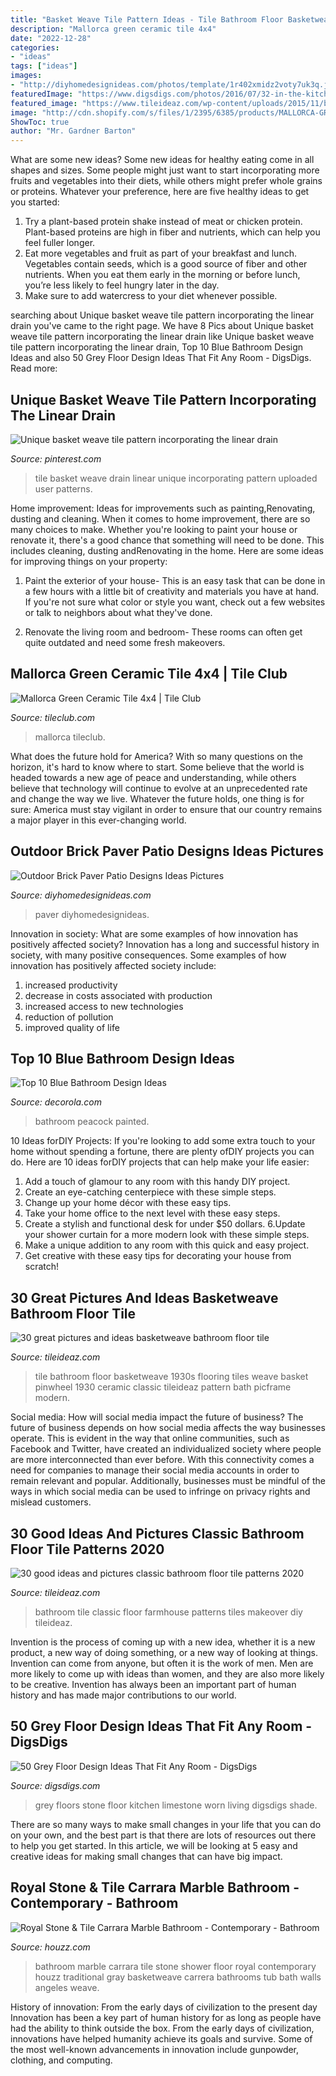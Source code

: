 ```yaml
---
title: "Basket Weave Tile Pattern Ideas - Tile Bathroom Floor Basketweave 1930s Flooring Tiles Weave Basket Pinwheel 1930 Ceramic Classic Tileideaz Pattern Bath Picframe Modern"
description: "Mallorca green ceramic tile 4x4"
date: "2022-12-28"
categories:
- "ideas"
tags: ["ideas"]
images:
- "http://diyhomedesignideas.com/photos/template/1r402xmidz2voty7uk3q.jpeg"
featuredImage: "https://www.digsdigs.com/photos/2016/07/32-in-the-kitchen-stone-floors-are-perfectly-functional-and-practical.jpg"
featured_image: "https://www.tileideaz.com/wp-content/uploads/2015/11/bathroom2bremodel2b3.jpg"
image: "http://cdn.shopify.com/s/files/1/2395/6385/products/MALLORCA-GREEN-4X4-2_1200x1200.jpg?v=1627500755"
ShowToc: true
author: "Mr. Gardner Barton"
---
```



What are some new ideas?
Some new ideas for healthy eating come in all shapes and sizes. Some people might just want to start incorporating more fruits and vegetables into their diets, while others might prefer whole grains or proteins. Whatever your preference, here are five healthy ideas to get you started: 
1) Try a plant-based protein shake instead of meat or chicken protein. Plant-based proteins are high in fiber and nutrients, which can help you feel fuller longer. 
2) Eat more vegetables and fruit as part of your breakfast and lunch. Vegetables contain seeds, which is a good source of fiber and other nutrients. When you eat them early in the morning or before lunch, you’re less likely to feel hungry later in the day. 
3) Make sure to add watercress to your diet whenever possible.

	

		
searching about Unique basket weave tile pattern incorporating the linear drain you've came to the right page. We have 8 Pics about Unique basket weave tile pattern incorporating the linear drain like Unique basket weave tile pattern incorporating the linear drain, Top 10 Blue Bathroom Design Ideas and also 50 Grey Floor Design Ideas That Fit Any Room - DigsDigs. Read more:
		
    
## Unique Basket Weave Tile Pattern Incorporating The Linear Drain

<img loading=lazy src="https://i.pinimg.com/originals/2f/5c/2f/2f5c2f3d126070af65495889b652f50c.jpg" onerror="this.onerror=null;this.src='https://tse4.mm.bing.net/th?id=OIP.wNsU4i_vdJjEDtgtSU2aqQHaJ4&amp;pid=15.1';" alt="Unique basket weave tile pattern incorporating the linear drain">

_Source: pinterest.com_

>tile basket weave drain linear unique incorporating pattern uploaded user patterns. 

	

Home improvement: Ideas for improvements such as painting,Renovating, dusting and cleaning.
When it comes to home improvement, there are so many choices to make. Whether you're looking to paint your house or renovate it, there's a good chance that something will need to be done. This includes cleaning, dusting andRenovating in the home. Here are some ideas for improving things on your property: 
1. Paint the exterior of your house- This is an easy task that can be done in a few hours with a little bit of creativity and materials you have at hand. If you're not sure what color or style you want, check out a few websites or talk to neighbors about what they've done. 

2. Renovate the living room and bedroom- These rooms can often get quite outdated and need some fresh makeovers.

    
## Mallorca Green Ceramic Tile 4x4 | Tile Club

<img loading=lazy src="http://cdn.shopify.com/s/files/1/2395/6385/products/MALLORCA-GREEN-4X4-2_1200x1200.jpg?v=1627500755" onerror="this.onerror=null;this.src='https://tse2.mm.bing.net/th?id=OIP.sz7lzUUJtDCC4dWhfk7mjgHaJo&amp;pid=15.1';" alt="Mallorca Green Ceramic Tile 4x4 | Tile Club">

_Source: tileclub.com_

>mallorca tileclub. 

	

What does the future hold for America? With so many questions on the horizon, it's hard to know where to start. Some believe that the world is headed towards a new age of peace and understanding, while others believe that technology will continue to evolve at an unprecedented rate and change the way we live. Whatever the future holds, one thing is for sure: America must stay vigilant in order to ensure that our country remains a major player in this ever-changing world.

    
## Outdoor Brick Paver Patio Designs Ideas Pictures

<img loading=lazy src="http://diyhomedesignideas.com/photos/template/1r402xmidz2voty7uk3q.jpeg" onerror="this.onerror=null;this.src='https://tse4.mm.bing.net/th?id=OIP.dz_4jpojgh02XeYpkKuajQHaE7&amp;pid=15.1';" alt="Outdoor Brick Paver Patio Designs Ideas Pictures">

_Source: diyhomedesignideas.com_

>paver diyhomedesignideas. 

	

Innovation in society: What are some examples of how innovation has positively affected society?
Innovation has a long and successful history in society, with many positive consequences. Some examples of how innovation has positively affected society include: 
1. increased productivity 
2. decrease in costs associated with production 
3. increased access to new technologies 
4. reduction of pollution 
5. improved quality of life 

    
## Top 10 Blue Bathroom Design Ideas

<img loading=lazy src="https://www.decorola.com/wp-content/uploads/2014/11/totally-blue-cute-bathroom.jpg" onerror="this.onerror=null;this.src='https://tse3.mm.bing.net/th?id=OIP.ftO3jY8ZjvRp1qD3bNbO-QAAAA&amp;pid=15.1';" alt="Top 10 Blue Bathroom Design Ideas">

_Source: decorola.com_

>bathroom peacock painted. 

	

10 Ideas forDIY Projects:
If you're looking to add some extra touch to your home without spending a fortune, there are plenty ofDIY projects you can do. Here are 10 ideas forDIY projects that can help make your life easier:
1. Add a touch of glamour to any room with this handy DIY project.
2. Create an eye-catching centerpiece with these simple steps.
3. Change up your home décor with these easy tips.
4. Take your home office to the next level with these easy steps.
5. Create a stylish and functional desk for under $50 dollars. 
6.Update your shower curtain for a more modern look with these simple steps. 
7. Make a unique addition to any room with this quick and easy project. 
8. Get creative with these easy tips for decorating your house from scratch!

    
## 30 Great Pictures And Ideas Basketweave Bathroom Floor Tile

<img loading=lazy src="http://www.tileideaz.com/wp-content/uploads/2015/09/picframe.jpg" onerror="this.onerror=null;this.src='https://tse2.mm.bing.net/th?id=OIP.gHU1uaCJaelUsih1y3ggOwHaHa&amp;pid=15.1';" alt="30 great pictures and ideas basketweave bathroom floor tile">

_Source: tileideaz.com_

>tile bathroom floor basketweave 1930s flooring tiles weave basket pinwheel 1930 ceramic classic tileideaz pattern bath picframe modern. 

	

Social media: How will social media impact the future of business?
The future of business depends on how social media affects the way businesses operate. This is evident in the way that online communities, such as Facebook and Twitter, have created an individualized society where people are more interconnected than ever before. With this connectivity comes a need for companies to manage their social media accounts in order to remain relevant and popular. Additionally, businesses must be mindful of the ways in which social media can be used to infringe on privacy rights and mislead customers.

    
## 30 Good Ideas And Pictures Classic Bathroom Floor Tile Patterns 2020

<img loading=lazy src="https://www.tileideaz.com/wp-content/uploads/2015/11/bathroom2bremodel2b3.jpg" onerror="this.onerror=null;this.src='https://tse1.mm.bing.net/th?id=OIP.-oynp32gCmCXxpW9FcKK9wHaJ4&amp;pid=15.1';" alt="30 good ideas and pictures classic bathroom floor tile patterns 2020">

_Source: tileideaz.com_

>bathroom tile classic floor farmhouse patterns tiles makeover diy tileideaz. 

	

Invention is the process of coming up with a new idea, whether it is a new product, a new way of doing something, or a new way of looking at things. Invention can come from anyone, but often it is the work of men. Men are more likely to come up with ideas than women, and they are also more likely to be creative. Invention has always been an important part of human history and has made major contributions to our world.

    
## 50 Grey Floor Design Ideas That Fit Any Room - DigsDigs

<img loading=lazy src="https://www.digsdigs.com/photos/2016/07/32-in-the-kitchen-stone-floors-are-perfectly-functional-and-practical.jpg" onerror="this.onerror=null;this.src='https://tse1.mm.bing.net/th?id=OIP.v2eD5-y77gPDxaGA6V1I4gHaLH&amp;pid=15.1';" alt="50 Grey Floor Design Ideas That Fit Any Room - DigsDigs">

_Source: digsdigs.com_

>grey floors stone floor kitchen limestone worn living digsdigs shade. 

	

There are so many ways to make small changes in your life that you can do on your own, and the best part is that there are lots of resources out there to help you get started. In this article, we will be looking at 5 easy and creative ideas for making small changes that can have big impact.

    
## Royal Stone &amp; Tile Carrara Marble Bathroom - Contemporary - Bathroom

<img loading=lazy src="http://st.hzcdn.com/simgs/c2c130180fd8dbc1_4-3746/contemporary-bathroom.jpg" onerror="this.onerror=null;this.src='https://tse2.mm.bing.net/th?id=OIP.0PaGnxLnZ_xQZrbMCPo9lgHaLI&amp;pid=15.1';" alt="Royal Stone &amp; Tile Carrara Marble Bathroom - Contemporary - Bathroom">

_Source: houzz.com_

>bathroom marble carrara tile stone shower floor royal contemporary houzz traditional gray basketweave carrera bathrooms tub bath walls angeles weave. 

	

History of innovation: From the early days of civilization to the present day
Innovation has been a key part of human history for as long as people have had the ability to think outside the box. From the early days of civilization, innovations have helped humanity achieve its goals and survive. Some of the most well-known advancements in innovation include gunpowder, clothing, and computing.

